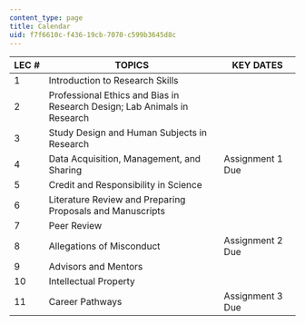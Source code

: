 ```yaml
---
content_type: page
title: Calendar
uid: f7f6610c-f436-19cb-7070-c599b3645d8c
---
```


| LEC # | TOPICS | KEY DATES |
| --- | --- | --- |
| 1 | Introduction to Research Skills | &nbsp; |
| 2 | Professional Ethics and Bias in Research Design; Lab Animals in Research | &nbsp; |
| 3 | Study Design and Human Subjects in Research | &nbsp; |
| 4 | Data Acquisition, Management, and Sharing | Assignment 1 Due |
| 5 | Credit and Responsibility in Science | &nbsp; |
| 6 | Literature Review and Preparing Proposals and Manuscripts | &nbsp; |
| 7 | Peer Review | &nbsp; |
| 8 | Allegations of Misconduct | Assignment 2 Due |
| 9 | Advisors and Mentors | &nbsp; |
| 10 | Intellectual Property | &nbsp; |
| 11 | Career Pathways | Assignment 3 Due